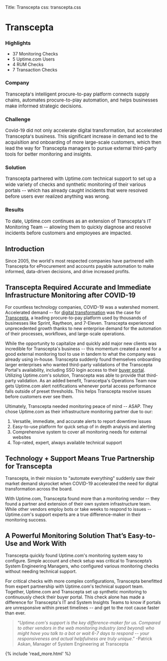 Title: Transcepta
css: transcepta.css

<div class="container-fluid body-container body-container__homepage">
  <div class="row-fluid-wrapper">
    <div class="row-fluid">
      <div class="span12 widget-span widget-type-cell " style="" data-widget-type="cell" data-x="0" data-w="12">
        <div class="row-fluid-wrapper row-depth-1 row-number-1 dnd-section dnd_area-row-0-padding">
          <div class="row-fluid ">
            <div class="span3 widget-span widget-type-cell dnd-column" style="" data-widget-type="cell" data-x="0" data-w="3">
              <div class="row-fluid-wrapper row-depth-1 row-number-2 dnd-row">
                <div class="row-fluid ">
                  <div class="span12 widget-span widget-type-custom_widget dnd-module" style="" data-widget-type="custom_widget" data-x="0" data-w="12">
                    <div id="hs_cos_wrapper_dnd_area-module-2" class="hs_cos_wrapper hs_cos_wrapper_widget hs_cos_wrapper_type_module widget-type-space" style="" data-hs-cos-general-type="widget" data-hs-cos-type="module"><span class="hs-horizontal-spacer"></span></div>
                  </div>
                  <!--end widget-span -->
                </div>
                <!--end row-->
              </div>
              <!--end row-wrapper -->
            </div>
            <!--end widget-span -->
            <div class="span6 widget-span widget-type-custom_widget dnd-module" style="" data-widget-type="custom_widget" data-x="3" data-w="6">
              <div id="hs_cos_wrapper_dnd_area-module-3" class="hs_cos_wrapper hs_cos_wrapper_widget hs_cos_wrapper_type_module" style="" data-hs-cos-general-type="widget" data-hs-cos-type="module">
                <h1 id="" class="atmc-headline-01 atmc-headline-01-primary text-left  sr-invisible fadeInBottom " data-sr-id="4" style="visibility: visible; opacity: 1; transform: matrix3d(1, 0, 0, 0, 0, 1, 0, 0, 0, 0, 1, 0, 0, 0, 0, 1); transition: opacity 0.5s cubic-bezier(0.5, 0, 0, 1) 0s, transform 0.5s cubic-bezier(0.5, 0, 0, 1) 0s;"><strong>Transcepta</strong></h1>
              </div>
            </div>
            <!--end widget-span -->
          </div>
          <!--end row-->
        </div>
        <!--end row-wrapper -->
        <div class="row-fluid-wrapper row-depth-1 row-number-3 dnd_area-row-1-padding dnd_area-row-1-vertical-alignment dnd-section">
          <div class="row-fluid ">
            <div class="span3 widget-span widget-type-cell dnd_area-column-4-vertical-alignment dnd-column" style="" data-widget-type="cell" data-x="0" data-w="3">
              <div class="row-fluid-wrapper row-depth-1 row-number-4 dnd-row">
                <div class="row-fluid ">
                  <div class="span12 widget-span widget-type-custom_widget dnd-module" style="" data-widget-type="custom_widget" data-x="0" data-w="12">
                    <div id="hs_cos_wrapper_widget_1634265070405" class="hs_cos_wrapper hs_cos_wrapper_widget hs_cos_wrapper_type_module widget-type-rich_text" style="" data-hs-cos-general-type="widget" data-hs-cos-type="module">
                      <span id="hs_cos_wrapper_widget_1634265070405_" class="hs_cos_wrapper hs_cos_wrapper_widget hs_cos_wrapper_type_rich_text" style="" data-hs-cos-general-type="widget" data-hs-cos-type="rich_text">
                        <div class="case-study-container mb-8">
                          <h3>Highlights</h3>
                          <ul>
                            <li style="font-size: 14px;">37 Monitoring Checks</li>
                            <li style="font-size: 14px;">5 Uptime.com Users</li>
                            <li style="font-size: 14px;">4 RUM Checks</li>
                            <li>7 Transaction Checks</li>
                          </ul>
                          <h3>Company</h3>
                          <p style="font-size: 15px;">Transcepta's intelligent procure-to-pay platform connects supply chains, automates procure-to-play automation, and helps businesses make informed strategic decisions.</p>
                          <h3>Challenge</h3>
                          <p style="font-size: 15px;">Covid-19 did not only accelerate digital transformation, but accelerated Transcepta's business. This significant increase in demand led to the acquisition and onboarding of more large-scale customers, which then lead the way for Transcepta managers to pursue external third-party tools for better monitoring and insights.</p>
                          <h3>Solution</h3>
                          <p style="font-size: 15px;">Transcepta partnered with Uptime.com technical support to set up a wide variety of checks and synthetic monitoring of their various portals -- which has already caught incidents that were resolved before users ever realized anything was wrong.</p>
                          <h3>Results</h3>
                          <p style="font-size: 15px;">To date, Uptime.com continues as an extension of Transcepta's IT Monitoring Team -- allowing them to quickly diagnose and resolve incidents before customers and employees are impacted.</p>
                        </div>
                      </span>
                    </div>
                  </div>
                  <!--end widget-span -->
                </div>
                <!--end row-->
              </div>
              <!--end row-wrapper -->
              <div class="row-fluid-wrapper row-depth-1 row-number-5 dnd-row">
                <div class="row-fluid ">
                  <div class="span12 widget-span widget-type-custom_widget dnd-module" style="" data-widget-type="custom_widget" data-x="0" data-w="12">
                    <div id="hs_cos_wrapper_dnd_area-module-5" class="hs_cos_wrapper hs_cos_wrapper_widget hs_cos_wrapper_type_module widget-type-space" style="" data-hs-cos-general-type="widget" data-hs-cos-type="module"><span class="hs-horizontal-spacer"></span></div>
                  </div>
                  <!--end widget-span -->
                </div>
                <!--end row-->
              </div>
              <!--end row-wrapper -->
            </div>
            <!--end widget-span -->
            <div class="span6 widget-span widget-type-cell dnd_area-column-6-vertical-alignment dnd-column" style="" data-widget-type="cell" data-x="3" data-w="6">
              <div class="row-fluid-wrapper row-depth-1 row-number-6 dnd-row">
                <div class="row-fluid ">
                  <div class="span12 widget-span widget-type-custom_widget dnd-module" style="" data-widget-type="custom_widget" data-x="0" data-w="12">
                    <div id="hs_cos_wrapper_dnd_area-module-8" class="hs_cos_wrapper hs_cos_wrapper_widget hs_cos_wrapper_type_module widget-type-rich_text" style="" data-hs-cos-general-type="widget" data-hs-cos-type="module">
                      <span id="hs_cos_wrapper_dnd_area-module-8_" class="hs_cos_wrapper hs_cos_wrapper_widget hs_cos_wrapper_type_rich_text" style="" data-hs-cos-general-type="widget" data-hs-cos-type="rich_text">
                        <div class="mb-8">
                          <h2>Introduction</h2>
                          <p>Since 2005, the world's most respected companies have partnered with Transcepta for eProcurement and accounts payable automation to make informed, data-driven decisions, and drive increased profits.</p>
                          <h2>Transcepta Required Accurate and Immediate Infrastructure Monitoring after COVID-19</h2>
                          <p>For countless technology companies, COVID-19 was a watershed moment. Accelerated demand -- for <a href="https://www.mckinsey.com/business-functions/strategy-and-corporate-finance/our-insights/how-covid-19-has-pushed-companies-over-the-technology-tipping-point-and-transformed-business-forever"><span>digital transformation</span></a> was the case for <a href="https://www.transcepta.com/"><span>Transcepta</span></a>, a leading procure-to-pay platform used by thousands of businesses like Sprint, Raytheon, and 7-Eleven. Transcepta experienced unprecedented growth thanks to new enterprise demand for the automation of their processes, workflows, and large-scale operations.&nbsp;</p>
                          <p>While the opportunity to capitalize and quickly add major new clients was incredible for Transcepta's business -- this momentum created a need for a good external monitoring tool to use in tandem to what the company was already using in-house. Transcepta suddenly found themselves onboarding larger enterprises who wanted third-party validations of the Transcepta Portal's availability, including SSO login access to their <a href="https://supplier1.transcepta.com/SupplierPortal/login"><span>buyer portal</span></a>. Utilizing Uptime.com's solution, Transcepta was able to provide that third-party validation. As an added benefit, Transcetpa's Operations Team now gets Uptime.com alert notifications whenever portal access performance falls outside of preset thresholds. This helps Transcepta resolve issues before customers ever see them.</p>
                          <p>Ultimately, Transcepta needed monitoring peace of mind -- ASAP. They chose Uptime.com as their infrastructure monitoring partner due to our:</p>
                          <ol>
                            <li aria-level="1">Versatile, immediate, and accurate alerts to report downtime issues</li>
                            <li aria-level="1"><span style="background-color: #ffffff;">Easy-to-use platform for quick setup of in depth analysis and alerting</span></li>
                            <li aria-level="1">Comprehensive system to cover all monitoring needs for external websites&nbsp;</li>
                            <li aria-level="1">Top-rated, expert, always available technical support</li>
                          </ol>
                          <h2>Technology + Support Means True Partnership for Transcepta</h2>
                          <p>Transcepta, in their mission to "automate everything" suddenly saw their market demand skyrocket when COVID-19 accelerated the need for digital transformation across the board.&nbsp;&nbsp;</p>
                          <p>With Uptime.com, Transcepta found more than a monitoring vendor -- they found a partner and extension of their own system infrastructure team. While other vendors employ bots or take weeks to respond to issues -- Uptime.com's support experts are a true difference-maker in their monitoring success.</p>
                          <h2>A Powerful Monitoring Solution That’s Easy-to-Use and Work With</h2>
                          <p>Transcepta quickly found Uptime.com's monitoring system easy to configure. Simple account and check setup was critical to Transcepta’s System Engineering Managers, who configured various monitoring checks without needing technical support.</p>
                          <p>For critical checks with more complex configurations, Transcepta benefitted from expert partnership with Uptime.com's technical support team. Together, Uptime.com and Transcepta set up synthetic monitoring to continuously check their buyer portal. This check alone has made a difference for Transcepta's IT and System Insights Teams to know if portals are unresponsive within preset timelines -- and get to the root cause faster than ever.</p>
                          <blockquote>“<em>Uptime.com's support is the key difference-maker for us. Compared to other vendors in the web monitoring industry (and beyond) who might have you talk to a bot or wait 6-7 days to respond -- your responsiveness and actual helpfulness are truly unique</em>.” -Patrick Askan, Manager of System Engineering at Transcepta&nbsp;</blockquote>
                        </div>
                      </span>
                    </div>
                  </div>
                  <!--end widget-span -->
                </div>
                <!--end row-->
              </div>
              <!--end row-wrapper -->
            </div>
            <!--end widget-span -->
            {% include 'read_more.html' %}
            <!--end widget-span -->
          </div>
          <!--end row-->
        </div>
        <!--end row-wrapper -->
      </div>
      <!--end widget-span -->
    </div>
  </div>
</div>